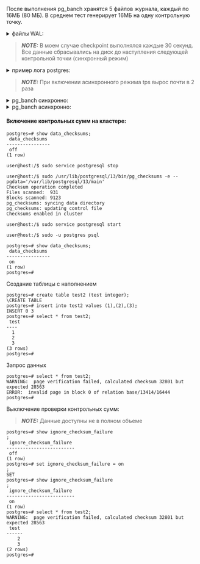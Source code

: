 После выполнения pg_banch хранятся 5 файлов журнала, каждый по 16МБ (80 МБ).
В среднем тест генерирует 16МБ на одну контрольную точку.

<details>
<summary>файлы WAL:</summary>

```console
postgres=# select * from pg_ls_waldir();
           name           |   size   |      modification      
--------------------------+----------+------------------------
 000000010000000000000086 | 16777216 | 2021-11-14 20:42:33+00
 000000010000000000000084 | 16777216 | 2021-11-14 20:41:34+00
 000000010000000000000082 | 16777216 | 2021-11-14 20:43:20+00
 000000010000000000000083 | 16777216 | 2021-11-14 20:42:00+00
 000000010000000000000085 | 16777216 | 2021-11-14 20:42:08+00
(5 rows)
```
</details>

> **_NOTE:_** В моем случае checkpoint выполнялся каждые 30 секунд. Все данные сбрасывались на диск до наступления следующей контрольной точки (синхронный режим)

<details>
<summary>пример лога postgres:</summary>

```console
2021-11-14 20:33:17.102 UTC [22067] LOG:  checkpoint complete: wrote 1970 buffers (12.0%); 0 WAL file(s) added, 0 removed, 1 recycled; write=14.489 s, sync=0.019 s, total=14.532 s; sync files=16, longest=0.006 s, average=0.002 s; distance=24231 kB, estimate=24231 kB
2021-11-14 20:33:32.115 UTC [22067] LOG:  checkpoint starting: time
2021-11-14 20:33:47.029 UTC [22067] LOG:  checkpoint complete: wrote 2188 buffers (13.4%); 0 WAL file(s) added, 0 removed, 3 recycled; write=14.865 s, sync=0.010 s, total=14.915 s; sync files=14, longest=0.005 s, average=0.001 s; distance=38568 kB, estimate=38568 kB
2021-11-14 20:34:02.043 UTC [22067] LOG:  checkpoint starting: time
2021-11-14 20:34:17.050 UTC [22067] LOG:  checkpoint complete: wrote 2155 buffers (13.2%); 0 WAL file(s) added, 0 removed, 2 recycled; write=14.971 s, sync=0.008 s, total=15.007 s; sync files=6, longest=0.005 s, average=0.002 s; distance=38715 kB, estimate=38715 kB
2021-11-14 20:34:32.063 UTC [22067] LOG:  checkpoint starting: time
2021-11-14 20:34:47.057 UTC [22067] LOG:  checkpoint complete: wrote 2499 buffers (15.3%); 0 WAL file(s) added, 0 removed, 2 recycled; write=14.956 s, sync=0.010 s, total=14.994 s; sync files=14, longest=0.006 s, average=0.001 s; distance=39084 kB, estimate=39084 kB
2021-11-14 20:35:02.161 UTC [22067] LOG:  checkpoint starting: time
2021-11-14 20:35:17.161 UTC [22067] LOG:  checkpoint complete: wrote 2078 buffers (12.7%); 0 WAL file(s) added, 0 removed, 2 recycled; write=14.838 s, sync=0.010 s, total=15.001 s; sync files=8, longest=0.005 s, average=0.002 s; distance=33309 kB, estimate=38506 kB
2021-11-14 20:35:32.175 UTC [22067] LOG:  checkpoint starting: time
2021-11-14 20:35:47.167 UTC [22067] LOG:  checkpoint complete: wrote 2338 buffers (14.3%); 0 WAL file(s) added, 0 removed, 2 recycled; write=14.827 s, sync=0.011 s, total=14.993 s; sync files=14, longest=0.005 s, average=0.001 s; distance=25859 kB, estimate=37241 kB
2021-11-14 20:36:02.179 UTC [22067] LOG:  checkpoint starting: time
2021-11-14 20:36:17.033 UTC [22067] LOG:  checkpoint complete: wrote 1976 buffers (12.1%); 0 WAL file(s) added, 0 removed, 1 recycled; write=14.824 s, sync=0.009 s, total=14.855 s; sync files=9, longest=0.004 s, average=0.001 s; distance=26072 kB, estimate=36124 kB
2021-11-14 20:36:32.161 UTC [22067] LOG:  checkpoint starting: time
2021-11-14 20:36:47.034 UTC [22067] LOG:  checkpoint complete: wrote 2136 buffers (13.0%); 0 WAL file(s) added, 0 removed, 2 recycled; write=14.838 s, sync=0.007 s, total=14.873 s; sync files=15, longest=0.004 s, average=0.001 s; distance=26174 kB, estimate=35129 kB
2021-11-14 20:37:02.161 UTC [22067] LOG:  checkpoint starting: time
2021-11-14 20:37:17.036 UTC [22067] LOG:  checkpoint complete: wrote 1972 buffers (12.0%); 0 WAL file(s) added, 0 removed, 2 recycled; write=14.838 s, sync=0.008 s, total=14.875 s; sync files=8, longest=0.004 s, average=0.001 s; distance=26073 kB, estimate=34224 kB
2021-11-14 20:37:32.161 UTC [22067] LOG:  checkpoint starting: time
2021-11-14 20:37:47.032 UTC [22067] LOG:  checkpoint complete: wrote 2125 buffers (13.0%); 0 WAL file(s) added, 0 removed, 1 recycled; write=14.832 s, sync=0.008 s, total=14.871 s; sync files=13, longest=0.005 s, average=0.001 s; distance=26023 kB, estimate=33404 kB
2021-11-14 20:38:02.161 UTC [22067] LOG:  checkpoint starting: time
2021-11-14 20:38:17.033 UTC [22067] LOG:  checkpoint complete: wrote 1967 buffers (12.0%); 0 WAL file(s) added, 0 removed, 2 recycled; write=14.837 s, sync=0.008 s, total=14.872 s; sync files=8, longest=0.004 s, average=0.001 s; distance=25844 kB, estimate=32648 kB
2021-11-14 20:38:32.161 UTC [22067] LOG:  checkpoint starting: time
2021-11-14 20:38:47.035 UTC [22067] LOG:  checkpoint complete: wrote 2484 buffers (15.2%); 0 WAL file(s) added, 0 removed, 1 recycled; write=14.839 s, sync=0.010 s, total=14.875 s; sync files=14, longest=0.005 s, average=0.001 s; distance=26141 kB, estimate=31997 kB
2021-11-14 20:39:02.161 UTC [22067] LOG:  checkpoint starting: time
2021-11-14 20:39:17.035 UTC [22067] LOG:  checkpoint complete: wrote 1974 buffers (12.0%); 0 WAL file(s) added, 0 removed, 2 recycled; write=14.843 s, sync=0.008 s, total=14.875 s; sync files=9, longest=0.004 s, average=0.001 s; distance=25826 kB, estimate=31380 kB
2021-11-14 20:39:32.161 UTC [22067] LOG:  checkpoint starting: time
2021-11-14 20:39:47.032 UTC [22067] LOG:  checkpoint complete: wrote 2150 buffers (13.1%); 0 WAL file(s) added, 0 removed, 2 recycled; write=14.838 s, sync=0.007 s, total=14.871 s; sync files=12, longest=0.004 s, average=0.001 s; distance=26255 kB, estimate=30867 kB
2021-11-14 20:40:02.164 UTC [22067] LOG:  checkpoint starting: time
2021-11-14 20:40:17.036 UTC [22067] LOG:  checkpoint complete: wrote 1983 buffers (12.1%); 0 WAL file(s) added, 0 removed, 1 recycled; write=14.837 s, sync=0.009 s, total=14.872 s; sync files=8, longest=0.005 s, average=0.002 s; distance=25935 kB, estimate=30374 kB
2021-11-14 20:40:32.179 UTC [22067] LOG:  checkpoint starting: time
2021-11-14 20:40:47.034 UTC [22067] LOG:  checkpoint complete: wrote 2490 buffers (15.2%); 0 WAL file(s) added, 0 removed, 2 recycled; write=14.824 s, sync=0.008 s, total=14.855 s; sync files=14, longest=0.004 s, average=0.001 s; distance=26245 kB, estimate=29961 kB
2021-11-14 20:41:02.161 UTC [22067] LOG:  checkpoint starting: time
2021-11-14 20:41:17.031 UTC [22067] LOG:  checkpoint complete: wrote 1977 buffers (12.1%); 0 WAL file(s) added, 0 removed, 1 recycled; write=14.841 s, sync=0.009 s, total=14.871 s; sync files=8, longest=0.004 s, average=0.002 s; distance=25762 kB, estimate=29541 kB
```
</details>

> **_NOTE:_** При включении асинхронного режима tps вырос почти в 2 раза
<details>
<summary>pg_banch синхронно:</summary>

```console
starting vacuum...end.
progress: 10.0 s, 710.2 tps, lat 11.197 ms stddev 8.366
progress: 20.0 s, 716.8 tps, lat 11.158 ms stddev 7.935
progress: 30.0 s, 708.9 tps, lat 11.276 ms stddev 8.193
progress: 40.0 s, 720.8 tps, lat 11.111 ms stddev 7.751
progress: 50.0 s, 734.6 tps, lat 10.887 ms stddev 7.375
progress: 60.0 s, 702.2 tps, lat 11.393 ms stddev 7.648
progress: 70.0 s, 729.7 tps, lat 10.956 ms stddev 7.262
progress: 80.0 s, 702.9 tps, lat 11.382 ms stddev 7.663
progress: 90.0 s, 691.7 tps, lat 11.569 ms stddev 7.672
progress: 100.0 s, 716.5 tps, lat 11.164 ms stddev 7.183
progress: 110.0 s, 701.0 tps, lat 11.406 ms stddev 7.199
progress: 120.0 s, 686.0 tps, lat 11.659 ms stddev 7.389
progress: 130.0 s, 711.6 tps, lat 11.247 ms stddev 7.013
progress: 140.0 s, 717.6 tps, lat 11.147 ms stddev 6.866
progress: 150.0 s, 671.5 tps, lat 11.909 ms stddev 7.546
progress: 160.0 s, 708.4 tps, lat 11.295 ms stddev 6.680
progress: 170.0 s, 710.5 tps, lat 11.259 ms stddev 6.883
progress: 180.0 s, 695.8 tps, lat 11.495 ms stddev 7.030
progress: 190.0 s, 695.3 tps, lat 11.504 ms stddev 6.305
progress: 200.0 s, 713.4 tps, lat 11.215 ms stddev 7.896
progress: 210.0 s, 697.9 tps, lat 11.461 ms stddev 8.303
progress: 220.0 s, 709.0 tps, lat 11.282 ms stddev 8.147
progress: 230.0 s, 717.4 tps, lat 11.149 ms stddev 8.139
progress: 240.0 s, 706.3 tps, lat 11.325 ms stddev 8.322
progress: 250.0 s, 714.8 tps, lat 11.189 ms stddev 8.227
progress: 260.0 s, 718.7 tps, lat 11.132 ms stddev 8.277
progress: 270.0 s, 701.2 tps, lat 11.406 ms stddev 8.666
progress: 280.0 s, 687.5 tps, lat 11.628 ms stddev 8.898
progress: 290.0 s, 648.8 tps, lat 12.334 ms stddev 9.409
progress: 300.0 s, 654.3 tps, lat 12.227 ms stddev 9.069
progress: 310.0 s, 720.7 tps, lat 11.101 ms stddev 8.070
progress: 320.0 s, 726.9 tps, lat 11.002 ms stddev 8.125
progress: 330.0 s, 708.4 tps, lat 11.295 ms stddev 8.288
progress: 340.0 s, 718.7 tps, lat 11.130 ms stddev 7.887
progress: 350.0 s, 716.8 tps, lat 11.159 ms stddev 7.560
progress: 360.0 s, 711.2 tps, lat 11.248 ms stddev 7.690
progress: 370.0 s, 721.1 tps, lat 11.090 ms stddev 7.666
progress: 380.0 s, 732.8 tps, lat 10.918 ms stddev 7.209
progress: 390.0 s, 719.1 tps, lat 11.126 ms stddev 7.610
progress: 400.0 s, 727.4 tps, lat 10.992 ms stddev 7.306
progress: 410.0 s, 728.9 tps, lat 10.977 ms stddev 7.303
progress: 420.0 s, 710.3 tps, lat 11.263 ms stddev 7.242
progress: 430.0 s, 708.6 tps, lat 11.247 ms stddev 8.035
progress: 440.0 s, 480.7 tps, lat 16.636 ms stddev 23.234
progress: 450.0 s, 465.3 tps, lat 17.207 ms stddev 24.080
progress: 460.0 s, 470.3 tps, lat 16.996 ms stddev 23.815
progress: 470.0 s, 488.4 tps, lat 16.367 ms stddev 23.170
progress: 480.0 s, 462.1 tps, lat 17.307 ms stddev 24.562
progress: 490.0 s, 456.5 tps, lat 17.549 ms stddev 25.135
progress: 500.0 s, 469.3 tps, lat 17.024 ms stddev 24.764
progress: 510.0 s, 457.9 tps, lat 17.469 ms stddev 25.155
progress: 520.0 s, 456.9 tps, lat 17.513 ms stddev 25.037
progress: 530.0 s, 459.6 tps, lat 17.376 ms stddev 25.287
progress: 540.0 s, 454.3 tps, lat 17.632 ms stddev 24.947
progress: 550.0 s, 467.6 tps, lat 17.109 ms stddev 25.115
progress: 560.0 s, 459.6 tps, lat 17.394 ms stddev 24.539
progress: 570.0 s, 454.6 tps, lat 17.602 ms stddev 25.844
progress: 580.0 s, 467.8 tps, lat 17.107 ms stddev 25.036
progress: 590.0 s, 460.0 tps, lat 17.408 ms stddev 24.671
progress: 600.0 s, 444.7 tps, lat 17.964 ms stddev 24.709
transaction type: <builtin: TPC-B (sort of)>
scaling factor: 1
query mode: simple
number of clients: 8
number of threads: 1
duration: 600 s
number of transactions actually processed: 383286
latency average = 12.521 ms
latency stddev = 13.372 ms
tps = 638.783381 (including connections establishing)
tps = 638.789998 (excluding connections establishing)
```
</details>

<details>
<summary>pg_banch асинхронно:</summary>

```console
starting vacuum...end.
progress: 10.0 s, 1745.2 tps, lat 4.571 ms stddev 1.417
progress: 20.0 s, 1770.4 tps, lat 4.518 ms stddev 1.402
progress: 30.0 s, 1771.1 tps, lat 4.516 ms stddev 1.374
progress: 40.0 s, 1785.0 tps, lat 4.481 ms stddev 1.359
progress: 50.0 s, 1734.8 tps, lat 4.611 ms stddev 1.493
progress: 60.0 s, 1756.5 tps, lat 4.554 ms stddev 1.451
progress: 70.0 s, 1764.0 tps, lat 4.534 ms stddev 1.369
progress: 80.0 s, 1732.4 tps, lat 4.617 ms stddev 1.454
progress: 90.0 s, 1760.8 tps, lat 4.542 ms stddev 1.453
progress: 100.0 s, 1763.5 tps, lat 4.536 ms stddev 1.427
progress: 110.0 s, 1729.0 tps, lat 4.626 ms stddev 1.529
progress: 120.0 s, 1762.0 tps, lat 4.540 ms stddev 1.404
progress: 130.0 s, 894.9 tps, lat 8.939 ms stddev 23.860
progress: 140.0 s, 877.5 tps, lat 9.115 ms stddev 24.237
progress: 150.0 s, 886.3 tps, lat 9.026 ms stddev 24.079
progress: 160.0 s, 880.8 tps, lat 9.081 ms stddev 24.059
progress: 170.0 s, 873.8 tps, lat 9.156 ms stddev 24.172
progress: 180.0 s, 886.0 tps, lat 9.000 ms stddev 24.133
progress: 190.0 s, 855.4 tps, lat 9.351 ms stddev 24.428
progress: 200.0 s, 859.1 tps, lat 9.311 ms stddev 24.400
progress: 210.0 s, 893.1 tps, lat 8.957 ms stddev 23.917
progress: 220.0 s, 879.1 tps, lat 9.099 ms stddev 24.094
progress: 230.0 s, 860.3 tps, lat 9.298 ms stddev 24.326
progress: 240.0 s, 870.8 tps, lat 9.186 ms stddev 24.272
progress: 250.0 s, 892.4 tps, lat 8.962 ms stddev 24.001
progress: 260.0 s, 866.2 tps, lat 9.236 ms stddev 24.630
progress: 270.0 s, 877.4 tps, lat 9.116 ms stddev 24.310
progress: 280.0 s, 873.8 tps, lat 9.154 ms stddev 24.232
progress: 290.0 s, 857.2 tps, lat 9.332 ms stddev 24.532
progress: 300.0 s, 881.0 tps, lat 9.080 ms stddev 24.030
progress: 310.0 s, 868.2 tps, lat 9.214 ms stddev 24.213
progress: 320.0 s, 862.0 tps, lat 9.280 ms stddev 24.555
progress: 330.0 s, 897.0 tps, lat 8.918 ms stddev 24.112
progress: 340.0 s, 885.4 tps, lat 9.034 ms stddev 24.119
progress: 350.0 s, 872.3 tps, lat 9.156 ms stddev 24.208
progress: 360.0 s, 860.7 tps, lat 9.293 ms stddev 24.775
progress: 370.0 s, 898.5 tps, lat 8.903 ms stddev 23.915
progress: 380.0 s, 884.5 tps, lat 9.044 ms stddev 24.008
progress: 390.0 s, 882.2 tps, lat 9.067 ms stddev 24.062
progress: 400.0 s, 877.7 tps, lat 9.113 ms stddev 24.155
progress: 410.0 s, 870.9 tps, lat 9.185 ms stddev 24.430
progress: 420.0 s, 876.5 tps, lat 9.126 ms stddev 24.489
progress: 430.0 s, 873.9 tps, lat 9.154 ms stddev 24.155
progress: 440.0 s, 872.8 tps, lat 9.151 ms stddev 24.120
progress: 450.0 s, 888.0 tps, lat 9.009 ms stddev 24.148
progress: 460.0 s, 883.2 tps, lat 9.056 ms stddev 24.009
progress: 470.0 s, 889.8 tps, lat 8.990 ms stddev 24.313
progress: 480.0 s, 896.2 tps, lat 8.925 ms stddev 23.951
progress: 490.0 s, 895.7 tps, lat 8.930 ms stddev 24.043
progress: 500.0 s, 890.2 tps, lat 8.987 ms stddev 24.009
progress: 510.0 s, 891.0 tps, lat 8.978 ms stddev 23.964
progress: 520.0 s, 892.7 tps, lat 8.961 ms stddev 24.000
progress: 530.0 s, 869.9 tps, lat 9.195 ms stddev 24.420
progress: 540.0 s, 916.1 tps, lat 8.732 ms stddev 23.792
progress: 550.0 s, 903.8 tps, lat 8.851 ms stddev 23.774
progress: 560.0 s, 877.2 tps, lat 9.118 ms stddev 24.217
progress: 570.0 s, 894.8 tps, lat 8.940 ms stddev 23.908
progress: 580.0 s, 889.0 tps, lat 8.985 ms stddev 23.956
progress: 590.0 s, 868.5 tps, lat 9.210 ms stddev 24.319
progress: 600.0 s, 893.4 tps, lat 8.939 ms stddev 23.933
transaction type: <builtin: TPC-B (sort of)>
scaling factor: 1
query mode: simple
number of clients: 8
number of threads: 1
duration: 600 s
number of transactions actually processed: 633627
latency average = 7.573 ms
latency stddev = 19.870 ms
tps = 1056.005230 (including connections establishing)
```
</details>




#### Включение контрольных сумм на кластере:

    postgres=# show data_checksums;
     data_checksums 
    ----------------
     off
    (1 row)
    
    user@host:/$ sudo service postgresql stop
    
    user@host:/$ sudo /usr/lib/postgresql/13/bin/pg_checksums -e --pgdata='/var/lib/postgresql/13/main'
    Checksum operation completed
    Files scanned:  931
    Blocks scanned: 9123
    pg_checksums: syncing data directory
    pg_checksums: updating control file
    Checksums enabled in cluster
    
    user@host:/$ sudo service postgresql start
    
    user@host:/$ sudo -u postgres psql
    
    postgres=# show data_checksums;
     data_checksums 
    ----------------
     on
    (1 row)
    postgres=# 



Создание таблицы с наполнением

    postgres=# create table test2 (test integer);
    \CREATE TABLE
    postgres=# insert into test2 values (1),(2),(3);
    INSERT 0 3
    postgres=# select * from test2;
     test 
    ----
      1
      2
      3
    (3 rows)
    postgres=# 

Запрос данных

    postgres=# select * from test2;
    WARNING:  page verification failed, calculated checksum 32801 but expected 28563
    ERROR:  invalid page in block 0 of relation base/13414/16444
    postgres=# 

Выключение проверки контрольных сумм:
> **_NOTE:_** Данные доступны не в полном объеме 
  
    postgres=# show ignore_checksum_failure
    ;
     ignore_checksum_failure 
    -------------------------
     off
    (1 row)
    postgres=# set ignore_checksum_failure = on
    ;
    SET
    postgres=# show ignore_checksum_failure
    ;
     ignore_checksum_failure 
    -------------------------
     on
    (1 row)
    postgres=# select * from test2;
    WARNING:  page verification failed, calculated checksum 32801 but expected 28563
     test 
    ------
        2
        3
    (2 rows)
    postgres=# 
